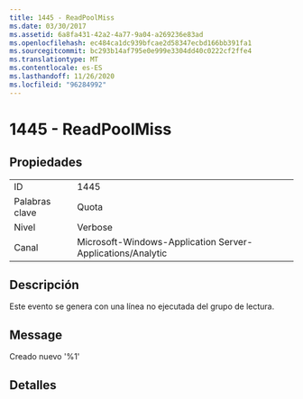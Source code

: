 ```yaml
---
title: 1445 - ReadPoolMiss
ms.date: 03/30/2017
ms.assetid: 6a8fa431-42a2-4a77-9a04-a269236e83ad
ms.openlocfilehash: ec484ca1dc939bfcae2d58347ecbd166bb391fa1
ms.sourcegitcommit: bc293b14af795e0e999e3304dd40c0222cf2ffe4
ms.translationtype: MT
ms.contentlocale: es-ES
ms.lasthandoff: 11/26/2020
ms.locfileid: "96284992"
---
```

# <a name="1445---readpoolmiss"></a>1445 - ReadPoolMiss

## <a name="properties"></a>Propiedades  
  
|||  
|-|-|  
|ID|1445|  
|Palabras clave|Quota|  
|Nivel|Verbose|  
|Canal|Microsoft-Windows-Application Server-Applications/Analytic|  
  
## <a name="description"></a>Descripción  

 Este evento se genera con una línea no ejecutada del grupo de lectura.  
  
## <a name="message"></a>Message  

 Creado nuevo '%1'  
  
## <a name="details"></a>Detalles
